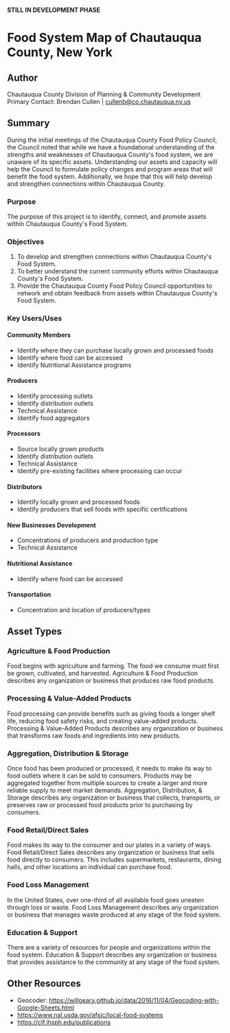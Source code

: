 **STILL IN DEVELOPMENT PHASE**

# Food System Map of Chautauqua County, New York

## Author
Chautauqua County Division of Planning & Community Development  
Primary Contact: Brendan Cullen | cullenb@co.chautauqua.ny.us

## Summary
During the initial meetings of the Chautauqua County Food Policy Council, the Council noted that while we have a foundational understanding of the strengths and weaknesses of Chautauqua County's food system, we are unaware of its specific assets. Understanding our assets and capacity will help the Council to formulate policy changes and program areas that will benefit the food system. Additionally, we hope that this will help develop and strengthen connections within Chautauqua County.

### Purpose
The purpose of this project is to identify, connect, and promote assets within Chautauqua County's Food System.

### Objectives
1. To develop and strengthen connections within Chautauqua County's Food System.
2. To better understand the current community efforts within Chautauqua County's Food System.
3. Provide the Chautauqua County Food Policy Council opportunities to network and obtain feedback from assets within Chautauqua County's Food System.

### Key Users/Uses
#### Community Members
- Identify where they can purchase locally grown and processed foods
- Identify where food can be accessed
- Identify Nutritional Assistance programs

#### Producers
- Identify processing outlets
- Identify distribution outlets
- Technical Assistance
- Identify food aggregators

#### Processors
- Source locally grown products
- Identify distribution outlets
- Technical Assistance
- Identify pre-existing facilities where processing can occur

#### Distributors
- Identify locally grown and processed foods
- Identify producers that sell foods with specific certifications

#### New Businesses Development
- Concentrations of producers and production type
- Technical Assistance

#### Nutritional Assistance
- Identify where food can be accessed

#### Transportation
- Concentration and location of producers/types


## Asset Types

### Agriculture & Food Production
Food begins with agriculture and farming. The food we consume must first be grown, cultivated, and harvested. Agriculture & Food Production describes any organization or business that produces raw food products.

### Processing & Value-Added Products
Food processing can provide benefits such as giving foods a longer shelf life, reducing food safety risks, and creating value-added products. Processing & Value-Added Products describes any organization or business that transforms raw foods and ingredients into new products.

### Aggregation, Distribution & Storage
Once food has been produced or processed, it needs to make its way to food outlets where it can be sold to consumers. Products may be aggregated together from multiple sources to create a larger and more reliable supply to meet market demands. Aggregation, Distribution, & Storage describes any organization or business that collects, transports, or preserves raw or processed food products prior to purchasing by consumers.

### Food Retail/Direct Sales
Food makes its way to the consumer and our plates in a variety of ways. Food Retail/Direct Sales describes any organization or business that sells food directly to consumers. This includes supermarkets, restaurants, dining halls, and other locations an individual can purchase food.

### Food Loss Management
In the United States, over one-third of all available food goes uneaten through loss or waste. Food Loss Management describes any organization or business that manages waste produced at any stage of the food system.

### Education & Support
There are a variety of resources for people and organizations within the food system. Education & Support describes any organization or business that provides assistance to the community at any stage of the food system.


## Other Resources
- Geocoder: https://willgeary.github.io/data/2016/11/04/Geocoding-with-Google-Sheets.html
- https://www.nal.usda.gov/afsic/local-food-systems
- https://clf.jhsph.edu/publications
